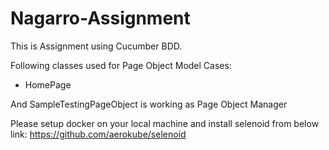 # Nagarro-Assignment


This is Assignment using Cucumber BDD.

Following classes used for Page Object Model Cases:
- HomePage

And SampleTestingPageObject is working as Page Object Manager


Please setup docker on your local machine and install selenoid from below link:
https://github.com/aerokube/selenoid
